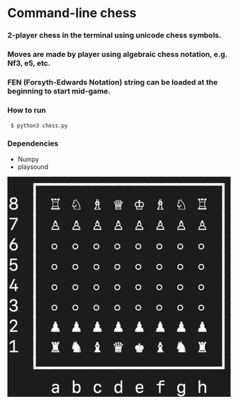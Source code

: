 # Command-line chess

### 2-player chess in the terminal using unicode chess symbols. 
### Moves are made by player using algebraic chess notation, e.g. Nf3, e5, etc.
### FEN (Forsyth-Edwards Notation) string can be loaded at the beginning to start mid-game.

### How to run
<pre><code> $ python3 chess.py  </code></pre>

### Dependencies
- Numpy
- playsound

![](chess_board_representation.png)  
